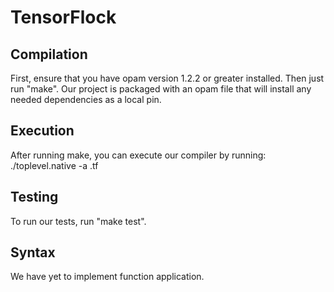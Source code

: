 # TensorFlock

## Compilation
First, ensure that you have opam version 1.2.2 or greater installed. Then just run "make".  Our project is packaged with an opam file that will install any needed dependencies as a local pin.

## Execution
After running make, you can execute our compiler by running:
./toplevel.native -a <file name>.tf

## Testing
To run our tests, run "make test".

## Syntax
We have yet to implement function application.
